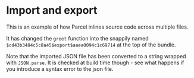 # Import and export

This is an example of how Parcel inlines source code across multiple files.

It has changed the `greet` function into the snappily named `$cd43b3484c5c8a45$export$aaea0094c1c69714` at the top of the bundle.

Note that the imported JSON file has been converted to a string wrapped with `JSON.parse`. It is checked at build time though - see what happens if you introduce a syntax error to the json file.
